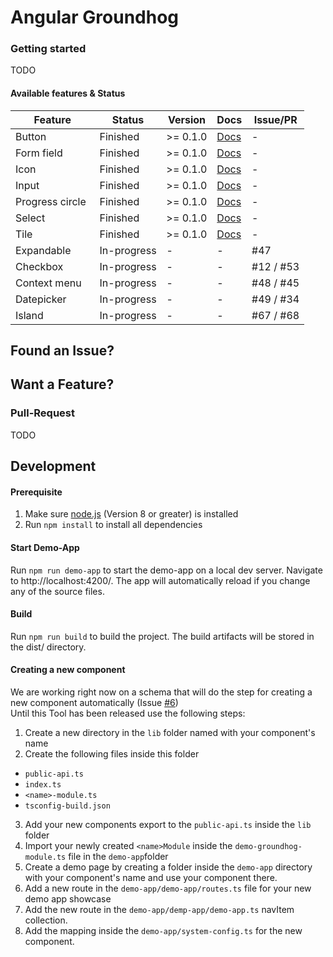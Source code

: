 # Angular Groundhog

### Getting started
TODO

#### Available features & Status

| Feature          | Status      | Version        | Docs        | Issue/PR    |
|------------------|-------------|-------------|-------------|-------------|
| Button           | Finished    | >= 0.1.0    | [Docs](https://github.com/Dynatrace/ngx-groundhog/blob/master/src/lib/button/README.md)            | - |
| Form field       | Finished    | >= 0.1.0    | [Docs](https://github.com/Dynatrace/ngx-groundhog/blob/master/src/lib/form-field/README.md)        | - |
| Icon             | Finished    | >= 0.1.0    | [Docs](https://github.com/Dynatrace/ngx-groundhog/blob/master/src/lib/icon/README.md)              | - |
| Input            | Finished    | >= 0.1.0    | [Docs](https://github.com/Dynatrace/ngx-groundhog/blob/master/src/lib/input/README.md)             | - |
| Progress circle  | Finished    | >= 0.1.0    | [Docs](https://github.com/Dynatrace/ngx-groundhog/blob/master/src/lib/progress-circle/README.md)   | - |
| Select           | Finished    | >= 0.1.0    | [Docs](https://github.com/Dynatrace/ngx-groundhog/blob/master/src/lib/select/README.md)            | - |
| Tile             | Finished    | >= 0.1.0    | [Docs](https://github.com/Dynatrace/ngx-groundhog/blob/master/src/lib/tile/README.md)              | - |
| Expandable       | In-progress | - | - | #47 |
| Checkbox         | In-progress | - | - | #12 / #53 |
| Context menu     | In-progress | - | - | #48 / #45 |
| Datepicker       | In-progress | - | - | #49 / #34 |
| Island           | In-progress | - | - | #67 / #68 |

## Found an Issue?

## Want a Feature?

### Pull-Request
TODO

## Development

#### Prerequisite
1. Make sure [node.js](https://nodejs.org) (Version 8 or greater) is installed
2. Run `npm install` to install all dependencies

#### Start Demo-App
Run `npm run demo-app` to start the demo-app on a local dev server. Navigate to http://localhost:4200/. The app will automatically reload if you change any of the source files.

#### Build
Run `npm run build` to build the project. The build artifacts will be stored in the dist/ directory.

#### Creating a new component
We are working right now on a schema that will do the step for creating a new component automatically (Issue [#6](6))    
Until this Tool has been released use the following steps:
1. Create a new directory in the `lib` folder named with your component's name
2. Create the following files inside this folder
  - `public-api.ts`
  - `index.ts`
  - `<name>-module.ts`
  - `tsconfig-build.json`
3. Add your new components export to the `public-api.ts` inside the `lib` folder
4. Import your newly created `<name>Module` inside the `demo-groundhog-module.ts` file in the `demo-app`folder
5. Create a demo page by creating a folder inside the `demo-app` directory with your component's name and use your component there. 
6. Add a new route in the `demo-app/demo-app/routes.ts` file for your new demo app showcase
7. Add the new route in the `demo-app/demp-app/demo-app.ts` navItem collection.
8. Add the mapping inside the `demo-app/system-config.ts` for the new component. 
